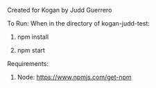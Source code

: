 Created for Kogan by Judd Guerrero

To Run:
When in the directory of kogan-judd-test:

1. npm install

2. npm start

Requirements:
1. Node: https://www.npmjs.com/get-npm

